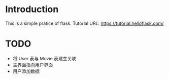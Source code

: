 # Introduction
This is a simple pratice of flask.
Tutorial URL: https://tutorial.helloflask.com/

# TODO
- 将 User 表与 Movie 表建立关联
- 主界面指向用户界面
- 用户添加数据